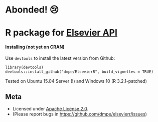 # Abonded! :cry:

R package for [Elsevier API](http://dev.elsevier.com/)
=======

#### Installing (not yet on CRAN)

Use `devtools` to install the latest version from Github:

```
library(devtools)
devtools::install_github("dmpe/ElsevierR", build_vignettes = TRUE)
```
Tested on Ubuntu 15.04 Server (!) and Windows 10 (R 3.2.1-patched) 


## Meta
- Licensed under [Apache License 2.0](https://tldrlegal.com/license/apache-license-2.0-%28apache-2.0%29).
- (Please report bugs in <https://github.com/dmpe/elsevierr/issues>)
